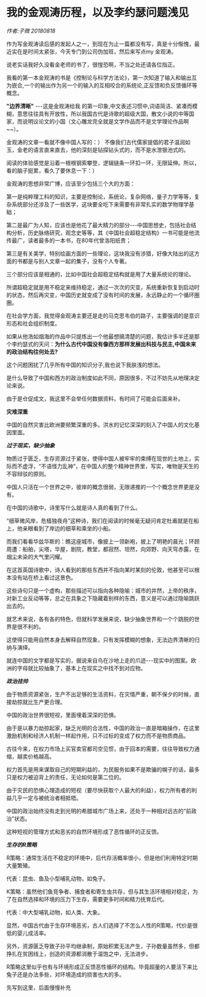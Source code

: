 # 我的金观涛历程，以及李约瑟问题浅见

*作者:子微 20180818*

作为写金观涛读后感的发起人之一，到现在为止一篇都没有写，真是十分惭愧，最近实在是时间太紧张，今天专门到公司伪加班，然后来写点my 金观涛。

说老实话我好久没看金老师的书了，很惶恐啊，不当之处还请各位指正。

我看的第一本金观涛的书是《控制论与科学方法论》，第一次知道了输入和输出互为嵌合,一个的输出作为另一个的输入的互相咬合的系统论,正反馈和负反馈循环等概念。

**"边界清晰"** ---这是金观涛给我 的第一印象,中文表述习惯中,词语简洁、紧凑而模糊，意思往往具有开放性，所以我国古代是诗歌的超级大国，散文小说的中等国家，而说明议论文的小国（文心雕龙完全就是文学作品而不是文学理论作品啊~~）。

金观涛的文章一看就不像中国人写的：） 不像我们古代儒家提倡的君子温润如玉，金老的语言直来直去，他的深刻是钻探钻头式的，而不是水泄银池式的。

阅读的体验感觉是沿着一根根钢索攀登，逻辑链条一环扣一环，无限延伸。所以，看的脑子挺累，看久了要休息一下：）

金观涛的思想非常广博，应该至少包括三个大的方面：

第一是纯粹理工科的知识，主要是控制论，系统论，复杂网络，量子力学等等，复杂系统部分还涉及了一些医学，这块要全吃下来需要有非常扎实的数学物理学基础；

第二是最广为人知，应该也是他花了最大精力的部分---中国思想史，包括社会结构分析，历史脉络研究，观念史等等，其《中国社会超稳定结构》一书可能是他流传最广，读者最多的一本书，在80年代曾洛阳纸贵；

第三是有关美学，特别绘画方面的一些理论，这块我没有涉猎，好像大陆出的这方面的书都是与别人文章一起的集子，没有个人专著。

三个部分应该是相通的，比如中国社会超稳定结构就是用了大量系统论的理论。

所谓超稳定就是用不稳定来维持稳定，通过一次次的灾变，系统重新恢复到启动时的状态，然后再灾变，中国历史就变成了没有时间的发展，永远静止的一个循环圈圈。

在社会学方面，我觉得金观涛主要还是走的马克思韦伯的路子，主要强调的是意识形态和社会组织制度。

如果从他浩如烟海的作品中只提炼出一个他最想搞清楚的问题，我估计多半还是那个李约瑟式的天问：**为什么古代中国没有像西方那样发展出科技与民主,中国未来的政治结构往何处去?**

这个问题困扰了几乎所有中国的知识分子,我也说下我肤浅的想法。

是什么导致了中国和西方的政治制度如此不同，原因很多，不过不妨先从地理决定论来说。

由于是仓促成文，我这里不会举任何数据资料，有时间了可能会后面来补。

**灾难深重**

中国的自然灾害比欧洲要频繁深重的多。洪水的记忆深深的刻入了中国人的文化基因里面。

***过于现实，缺少抽象***

物质过于匮乏，生存资源过于紧张，使得中国人被牢牢的束缚在现世的土地上，实际而不虚浮，“不语怪力乱神”，在中国人的整个精神世界里，写实，唯物是天生的不容辩驳的原则。

中国人只活在一个世界之中，彼岸的概念很弱，无限递推的一个个概念世界更是没有。

在中国的诗歌中，诗里写什么就是诗人真的看到了什么。

“细草微风岸，危樯独夜舟”这种诗，我们在阅读的时候毫无疑问肯定杜甫就是在船上，他亲眼看到了岸边的细草和乘坐的小船。

而我们看看华兹华斯的：瞧这座城市，像披上一领新袍，披上了明艳的晨光；环顾周遭：船舶，尖塔，华屋，剧院，教堂，都寂然、坦然，向郊野、向天穹赤露，在烟尘未染的大气里闪耀。

在这首英国诗歌中，诗人看到的那些东西并不指向某时某刻的伦敦，他甚至可以根本没有站在桥上看过这景色。

这些诗句只是一个虚构，那些描述可以指向各种隐喻：城市的井然，上帝的秩序，对新工业反动等等，总之在具象之下隐藏着别样的东西，意义是可以通过隐喻跳跃出去的。

就艺术来说，各有各的特色，但就科学发展来说，缺少抽象世界和一个个跳脱的世界是很不利的。

这使得只能用自然本身去解释自然现象，只有发挥模糊的想象，无法边界清晰的归纳与演绎。

就连中国的文字都是写实的，据说来自鸟在沙地上走的爪迹---现实中的图案。欧洲的字母就比较抽象了，基本上在现实之中找不到对应物。

***政治挂帅***

由于物质资源紧张，生产不出足够的生活资料，在灾情严重，朝不保夕的时候，直接劫掠就比生产更合理。

中国的政治世界很短视，里面埋着深深的恐惧。

由于是以暴力劫掠起家，缺乏光明的合法性，中国的政治一直是暗箱操作，在这里激励机制和经济人机制一样起作用，只不过标的变成了权力而不是物质商品。

古往今来，在权力市场上买官卖官都司空见惯，由于回本的需要，往往导致权力通缩，越卖价格越高。

权力首先是用来谋取自己的短期利益的，为民服务如果不是欺骗的幌子的话，最多只是权力被迫背上的责任，无论如何是第二位的。

由于灾民的恐惧心理造成的短视（要尽快获取个人最大的利益），权力所有者的利益几乎一定与被统治者相抵牾。

中国的政治始终没有走到光明的希腊城市广场上来，还处于一种相对远古的“前政治”状态。

这种短视的管理方式和恶劣的自然环境形成了恶性循环的正反馈。

***生存的R策略***

R策略：通常生活在不稳定的环境中，后代存活概率很小，但是他们利用特定时期大量繁殖。

代表：昆虫、鱼及小型哺乳动物，如兔子。

K策略：虽然他们鱼竞争者、捕食者和寄生虫共存，但与其生活环境相对稳定，为了在自然选择和环境的压力下生存，需要更多时间和精力抚育后代。

代表：中大型哺乳动物，如人类、大象。

显然，中国古代由于生存环境恶劣，古人们选择了不怎么人性的R策略，代价是很低的婴儿成活率。

另外，资源匮乏导致子孙平均继承制，原始积累无法产生，子孙数量虽然多，但都挣扎在贫困线上，创造的资源都消散于温饱之中，无法进步。

R策略这里似乎也有与环境形成正反馈恶性循环的结构。毕竟超量的人要活下来比兔子还是办法多些，对环境造成的损害也大的多。

先写到这里，后面慢慢补充

